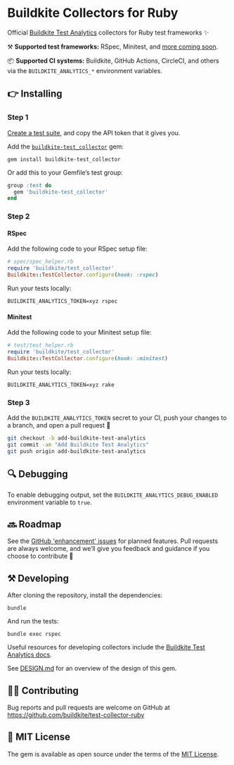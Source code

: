 # Buildkite Collectors for Ruby

Official [Buildkite Test Analytics](https://buildkite.com/test-analytics) collectors for Ruby test frameworks ✨

⚒ **Supported test frameworks:** RSpec, Minitest, and [more coming soon](https://github.com/buildkite/test-collector-ruby/issues?q=is%3Aissue+is%3Aopen+label%3A%22test+frameworks%22).

📦 **Supported CI systems:** Buildkite, GitHub Actions, CircleCI, and others via the `BUILDKITE_ANALYTICS_*` environment variables.

## 👉 Installing

### Step 1

[Create a test suite](https://buildkite.com/docs/test-analytics), and copy the API token that it gives you.

Add the [`buildkite-test_collector`](https://rubygems.org/gems/buildkite-test_collector) gem:

```shell
gem install buildkite-test_collector
```

Or add this to your Gemfile’s test group:

```ruby
group :test do
  gem 'buildkite-test_collector'
end
```

### Step 2

#### RSpec

Add the following code to your RSpec setup file:

```ruby
# spec/spec_helper.rb
require 'buildkite/test_collector'
Buildkite::TestCollector.configure(hook: :rspec)
```

Run your tests locally:

```shell
BUILDKITE_ANALYTICS_TOKEN=xyz rspec
```

#### Minitest

Add the following code to your Minitest setup file:

```ruby
# test/test_helper.rb
require 'buildkite/test_collector'
Buildkite::TestCollector.configure(hook: :minitest)
```

Run your tests locally:

```shell
BUILDKITE_ANALYTICS_TOKEN=xyz rake
```

### Step 3

Add the `BUILDKITE_ANALYTICS_TOKEN` secret to your CI, push your changes to a branch, and open a pull request 🎉

```bash
git checkout -b add-buildkite-test-analytics
git commit -am "Add Buildkite Test Analytics"
git push origin add-buildkite-test-analytics
```

## 🔍 Debugging

To enable debugging output, set the `BUILDKITE_ANALYTICS_DEBUG_ENABLED` environment variable to `true`.

## 🔜 Roadmap

See the [GitHub 'enhancement' issues](https://github.com/buildkite/test-collector-ruby/issues?q=is%3Aissue+is%3Aopen+label%3Aenhancement) for planned features. Pull requests are always welcome, and we’ll give you feedback and guidance if you choose to contribute 💚

## ⚒ Developing

After cloning the repository, install the dependencies:

```
bundle
```

And run the tests:

```
bundle exec rspec
```

Useful resources for developing collectors include the [Buildkite Test Analytics docs](https://buildkite.com/docs/test-analytics).

See [DESIGN.md](DESIGN.md) for an overview of the design of this gem.

## 👩‍💻 Contributing

Bug reports and pull requests are welcome on GitHub at https://github.com/buildkite/test-collector-ruby

## 📜 MIT License

The gem is available as open source under the terms of the [MIT License](https://opensource.org/licenses/MIT).
